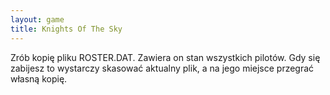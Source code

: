 ```yaml
---
layout: game
title: Knights Of The Sky
---
```


Zrób kopię pliku ROSTER.DAT. Zawiera on stan wszystkich pilotów. 
Gdy się
zabijesz to wystarczy skasować aktualny plik, a na jego miejsce 
przegrać
własną kopię.
